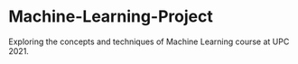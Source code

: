 # Machine-Learning-Project

Exploring the concepts and techniques of Machine Learning course at UPC 2021.
